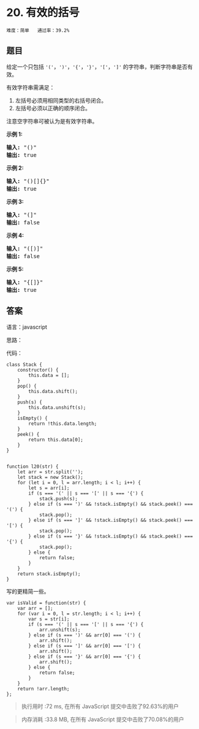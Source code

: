 # 20. 有效的括号 
 
```难度：简单   通过率：39.2%```

## 题目

<p>给定一个只包括 <code>&#39;(&#39;</code>，<code>&#39;)&#39;</code>，<code>&#39;{&#39;</code>，<code>&#39;}&#39;</code>，<code>&#39;[&#39;</code>，<code>&#39;]&#39;</code>&nbsp;的字符串，判断字符串是否有效。</p>

<p>有效字符串需满足：</p>

<ol>
	<li>左括号必须用相同类型的右括号闭合。</li>
	<li>左括号必须以正确的顺序闭合。</li>
</ol>

<p>注意空字符串可被认为是有效字符串。</p>

<p><strong>示例 1:</strong></p>

<pre><strong>输入:</strong> &quot;()&quot;
<strong>输出:</strong> true
</pre>

<p><strong>示例&nbsp;2:</strong></p>

<pre><strong>输入:</strong> &quot;()[]{}&quot;
<strong>输出:</strong> true
</pre>

<p><strong>示例&nbsp;3:</strong></p>

<pre><strong>输入:</strong> &quot;(]&quot;
<strong>输出:</strong> false
</pre>

<p><strong>示例&nbsp;4:</strong></p>

<pre><strong>输入:</strong> &quot;([)]&quot;
<strong>输出:</strong> false
</pre>

<p><strong>示例&nbsp;5:</strong></p>

<pre><strong>输入:</strong> &quot;{[]}&quot;
<strong>输出:</strong> true</pre>


## 答案

语言：javascript

思路：

代码：

```
class Stack {
    constructor() {
        this.data = [];
    }
    pop() {
        this.data.shift();
    }
    push(s) {
  	    this.data.unshift(s);
    }
    isEmpty() {
        return !this.data.length;
    }
    peek() {
        return this.data[0];
    }
}


function l20(str) {
    let arr = str.split('');
    let stack = new Stack();
    for (let i = 0, l = arr.length; i < l; i++) {
        let s = arr[i];
        if (s === '(' || s === '[' || s === '{') {
            stack.push(s);
        } else if (s === ')' && !stack.isEmpty() && stack.peek() === '(') {
            stack.pop();
        } else if (s === ']' && !stack.isEmpty() && stack.peek() === '[') {
            stack.pop();
        } else if (s === '}' && !stack.isEmpty() && stack.peek() === '{') {
            stack.pop();
        } else {
            return false;
        }
    }
    return stack.isEmpty();
}
```

写的更精简一些。
```
var isValid = function(str) {
    var arr = [];
    for (var i = 0, l = str.length; i < l; i++) {
        var s = str[i];
        if (s === '(' || s === '[' || s === '{') {
            arr.unshift(s);
        } else if (s === ')' && arr[0] === '(') {
            arr.shift();
        } else if (s === ']' && arr[0] === '[') {
            arr.shift();
        } else if (s === '}' && arr[0] === '{') {
            arr.shift();
        } else {
            return false;
        }
    }
    return !arr.length;
};
```

>执行用时 :72 ms, 在所有 JavaScript 提交中击败了92.63%的用户

>内存消耗 :33.8 MB, 在所有 JavaScript 提交中击败了70.08%的用户

  